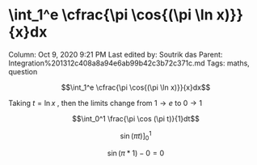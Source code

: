 # \int_1^e \cfrac{\pi \cos{(\pi \ln x)}}{x}dx

Column: Oct 9, 2020 9:21 PM
Last edited by: Soutrik das
Parent: Integration%201312c408a8a94e6ab99b42c3b72c371c.md
Tags: maths, question

$$\int_1^e \cfrac{\pi \cos{(\pi \ln x)}}{x}dx$$

Taking $t=\ln x$ , then the limits change from $1 \to e$ to $0\to 1$

$$\int_0^1 \frac{\pi \cos (\pi t)}{1}dt$$

$$\sin (\pi t)]_0^1$$

$$\sin (\pi*1)-0=0$$